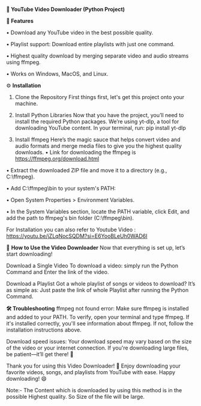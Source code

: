 **🎥 YouTube Video Downloader (Python Project)**




**🌟 Features**

• Download any YouTube video in the best possible quality.

• Playlist support: Download entire playlists with just one command.

• Highest quality download by merging separate video and audio streams using ffmpeg.

• Works on Windows, MacOS, and Linux.





⚙️ **Installation**
1. Clone the Repository
First things first, let's get this project onto your machine.

2. Install Python Libraries
Now that you have the project, you’ll need to install the required Python packages. We’re using yt-dlp, a tool for downloading YouTube content.
In your terminal, run:   pip install yt-dlp

3. Install ffmpeg
Here’s the magic sauce that helps convert video and audio formats and merge media files to give you the highest quality downloads.
• Link for downloading the ffmpeg is https://ffmpeg.org/download.html

• Extract the downloaded ZIP file and move it to a directory (e.g., C:\ffmpeg).

• Add C:\ffmpeg\bin to your system's PATH:

• Open System Properties > Environment Variables.

• In the System Variables section, locate the PATH variable, click Edit, and add the path to ffmpeg's bin folder (C:\ffmpeg\bin).

For Installation you can also refer to Youtube Video : https://youtu.be/jZLqNocSQDM?si=E6YooBLeUh0WAD6I





🚀 **How to Use the Video Downloader**
Now that everything is set up, let’s start downloading!

Download a Single Video
To download a video:  simply run the Python Command and Enter the link of the video.

Download a Playlist
Got a whole playlist of songs or videos to download? It’s as simple as: Just paste the link of whole Playlist after running the Python Command.





**🛠 Troubleshooting**
ffmpeg not found error: Make sure ffmpeg is installed and added to your PATH. To verify, open your terminal and type ffmpeg. If it's installed correctly, you'll see information about ffmpeg. If not, follow the installation instructions above.

Download speed issues:
Your download speed may vary based on the size of the video or your internet connection. If you're downloading large files, be patient—it’ll get there! 🚀



Thank you for using this Video Downloader! 🎉
Enjoy downloading your favorite videos, songs, and playlists from YouTube with ease. Happy downloading! 😄





Note:- The Content which is downloaded by using this method is in the possible Highest quality. So Size of the file will be large.






